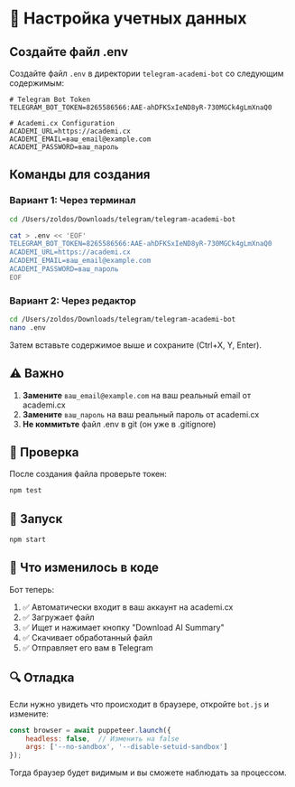 # 🔐 Настройка учетных данных

## Создайте файл .env

Создайте файл `.env` в директории `telegram-academi-bot` со следующим содержимым:

```env
# Telegram Bot Token
TELEGRAM_BOT_TOKEN=8265586566:AAE-ahDFKSxIeND8yR-730MGCk4gLmXnaQ0

# Academi.cx Configuration
ACADEMI_URL=https://academi.cx
ACADEMI_EMAIL=ваш_email@example.com
ACADEMI_PASSWORD=ваш_пароль
```

## Команды для создания

### Вариант 1: Через терминал
```bash
cd /Users/zoldos/Downloads/telegram/telegram-academi-bot

cat > .env << 'EOF'
TELEGRAM_BOT_TOKEN=8265586566:AAE-ahDFKSxIeND8yR-730MGCk4gLmXnaQ0
ACADEMI_URL=https://academi.cx
ACADEMI_EMAIL=ваш_email@example.com
ACADEMI_PASSWORD=ваш_пароль
EOF
```

### Вариант 2: Через редактор
```bash
cd /Users/zoldos/Downloads/telegram/telegram-academi-bot
nano .env
```

Затем вставьте содержимое выше и сохраните (Ctrl+X, Y, Enter).

## ⚠️ Важно

1. **Замените** `ваш_email@example.com` на ваш реальный email от academi.cx
2. **Замените** `ваш_пароль` на ваш реальный пароль от academi.cx
3. **Не коммитьте** файл .env в git (он уже в .gitignore)

## 🧪 Проверка

После создания файла проверьте токен:
```bash
npm test
```

## 🚀 Запуск

```bash
npm start
```

## 📝 Что изменилось в коде

Бот теперь:
1. ✅ Автоматически входит в ваш аккаунт на academi.cx
2. ✅ Загружает файл
3. ✅ Ищет и нажимает кнопку "Download AI Summary"
4. ✅ Скачивает обработанный файл
5. ✅ Отправляет его вам в Telegram

## 🔍 Отладка

Если нужно увидеть что происходит в браузере, откройте `bot.js` и измените:

```javascript
const browser = await puppeteer.launch({
    headless: false,  // Изменить на false
    args: ['--no-sandbox', '--disable-setuid-sandbox']
});
```

Тогда браузер будет видимым и вы сможете наблюдать за процессом.
